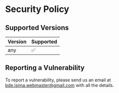 # Security Policy

## Supported Versions

| Version | Supported          |
| ------- | ------------------ |
| any     | :white_check_mark: |

## Reporting a Vulnerability

To report a vulnerability, please send us an email at bde.isima.webmaster@gmail.com with all the details. 
